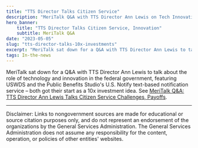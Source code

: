 ```yaml
---
title: "TTS Director Talks Citizen Service"
description: "MeriTalk Q&A with TTS Director Ann Lewis on Tech Innovation, U.S. Notify, USWDS and more."
hero_banner:
    title: "TTS Director Talks Citizen Service, Innovation"
    subtitle: MeriTalk Q&A
date: "2023-05-05"
slug: "tts-director-talks-10x-investments"
excerpt: "MeriTalk sat down for a Q&A with TTS Director Ann Lewis to talk about the role of technology and innovation in the federal government, featuring USWDS and the Public Benefits Studio’s U.S. Notify."
tags: In-the-news
---
```


MeriTalk sat down for a Q&A with TTS Director Ann Lewis to talk about the role of technology and innovation in the federal government, featuring USWDS and the Public Benefits Studio's U.S. Notify text-based notification service – both got their start as a 10x investment idea. See <a class="usa-link usa-link--external" rel="noreferrer" href="https://www.meritalk.com/articles/meritalk-qa-tts-director-ann-lewis-talks-citizen-service-challenges-payoffs/">MeriTalk Q&A: TTS Director Ann Lewis Talks Citizen Service Challenges, Payoffs</a>.

---

<p class="disclaimer">Disclaimer: Links to nongovernment sources are made for educational or source citation purposes only, and do not represent an endorsement of the organizations by the General Services Administration. The General Services Administration does not assume any responsibility for the content, operation, or policies of other entities' websites.
</p>
